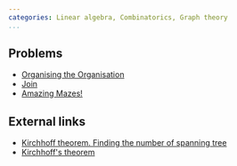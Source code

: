 ```yaml
---
categories: Linear algebra, Combinatorics, Graph theory
...
```


## Problems
- [Organising the Organisation](https://open.kattis.com/problems/organising)
- [Join](http://acm.timus.ru/problem.aspx?space=1&num=1627)
- [Amazing Mazes!](https://projecteuler.net/thread=380)

## External links
- [Kirchhoff theorem. Finding the number of spanning tree](https://e-maxx-eng.appspot.com/graph/kirchhoff-theorem.html)
- [Kirchhoff's theorem](https://en.wikipedia.org/wiki/Kirchhoff%27s_theorem)